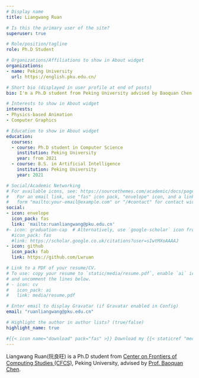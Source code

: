 ```yaml
---
# Display name
title: Liangwang Ruan

# Is this the primary user of the site?
superuser: true

# Role/position/tagline
role: Ph.D Student

# Organizations/Affiliations to show in About widget
organizations:
- name: Peking University
  url: https://english.pku.edu.cn/

# Short bio (displayed in user profile at end of posts)
bio: I'm a Ph.D student from Peking University advised by Baoquan Chen.

# Interests to show in About widget
interests:
- Physics-based Animation 
- Computer Graphics

# Education to show in About widget
education:
  courses:
  - course: Ph.D student in Computer Science
    institution: Peking University
    year: from 2021
  - course: B.S. in Artificial Intelligence
    institution: Peking University
    year: 2021

# Social/Academic Networking
# For available icons, see: https://sourcethemes.com/academic/docs/page-builder/#icons
#   For an email link, use "fas" icon pack, "envelope" icon, and a link in the
#   form "mailto:your-email@example.com" or "/#contact" for contact widget.
social:
- icon: envelope
  icon_pack: fas
  link: 'mailto:ruanliangwang@pku.edu.cn'
#- icon: graduation-cap  # Alternatively, use `google-scholar` icon from `ai` icon pack
  #icon_pack: fas
  #link: https://scholar.google.co.uk/citations?user=sIwtMXoAAAAJ
- icon: github
  icon_pack: fab
  link: https://github.com/Lwruan

# Link to a PDF of your resume/CV.
# To use: copy your resume to `static/media/resume.pdf`, enable `ai` icons in `params.toml`, 
# and uncomment the lines below.
# - icon: cv
#   icon_pack: ai
#   link: media/resume.pdf

# Enter email to display Gravatar (if Gravatar enabled in Config)
email: "ruanliangwang@pku.edu.cn"

# Highlight the author in author lists? (true/false)
highlight_name: true

#{{< icon name="download" pack="fas" >}} Download my {{< staticref "media/demo_resume.pdf" "newtab" >}}resumé{{< /staticref >}}.
---
```


Liangwang Ruan(阮良旺) is a Ph.D student from [Center on Frontiers of Computing Studies (CFCS)](http://cfcs.pku.edu.cn), Peking University, advised by [Prof. Baoquan Chen](http://cfcs.pku.edu.cn/baoquan/).
